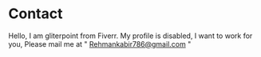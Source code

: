 # Contact

Hello, I am gliterpoint from Fiverr. My profile
is disabled, I want to work for you, Please mail me at 
" Rehmankabir786@gmail.com "
